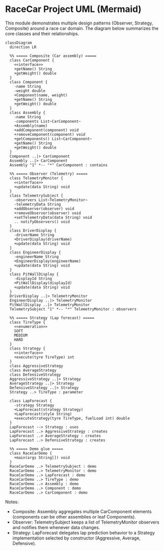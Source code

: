 # RaceCar Project UML (Mermaid)

This module demonstrates multiple design patterns (Observer, Strategy, Composite) around a race car domain. The diagram below summarizes the core classes and their relationships.

```mermaid
classDiagram
  direction LR

  %% ===== Composite (Car assembly) =====
  class CarComponent {
    <<interface>>
    +getName() String
    +getWeight() double
  }
  class Component {
    -name String
    -weight double
    +Component(name, weight)
    +getName() String
    +getWeight() double
  }
  class Assembly {
    -name String
    -components List~CarComponent~
    +Assembly(name)
    +addComponent(component) void
    +removeComponent(component) void
    +getComponents() List~CarComponent~
    +getName() String
    +getWeight() double
  }
  Component ..|> CarComponent
  Assembly ..|> CarComponent
  Assembly "1" *-- "*" CarComponent : contains

  %% ===== Observer (Telemetry) =====
  class TelemetryMonitor {
    <<interface>>
    +update(data String) void
  }
  class TelemetrySubject {
    -observers List~TelemetryMonitor~
    -telemetryData String
    +addObserver(observer) void
    +removeObserver(observer) void
    +setTelemetryData(data String) void
    .. notifyObservers() void
  }
  class DriverDisplay {
    -driverName String
    +DriverDisplay(driverName)
    +update(data String) void
  }
  class EngineerDisplay {
    -engineerName String
    +EngineerDisplay(engineerName)
    +update(data String) void
  }
  class PitWallDisplay {
    -displayId String
    +PitWallDisplay(displayId)
    +update(data String) void
  }
  DriverDisplay ..|> TelemetryMonitor
  EngineerDisplay ..|> TelemetryMonitor
  PitWallDisplay ..|> TelemetryMonitor
  TelemetrySubject "1" *-- "*" TelemetryMonitor : observers

  %% ===== Strategy (Lap forecast) =====
  class TireType {
    <<enumeration>>
    SOFT
    MEDIUM
    HARD
  }
  class Strategy {
    <<interface>>
    +execute(tyre TireType) int
  }
  class AggressiveStrategy
  class AverageStrategy
  class DefensiveStrategy
  AggressiveStrategy ..|> Strategy
  AverageStrategy ..|> Strategy
  DefensiveStrategy ..|> Strategy
  Strategy ..> TireType : parameter

  class LapForecast {
    -strategy Strategy
    +LapForecast(strategy Strategy)
    +LapForecast(style String)
    +executeStrategy(tyre TireType, fuelLoad int) double
  }
  LapForecast --> Strategy : uses
  LapForecast ..> AggressiveStrategy : creates
  LapForecast ..> AverageStrategy : creates
  LapForecast ..> DefensiveStrategy : creates

  %% ===== Demo glue =====
  class RaceCarDemo {
    +main(args String[]) void
  }
  RaceCarDemo ..> TelemetrySubject : demo
  RaceCarDemo ..> TelemetryMonitor : demo
  RaceCarDemo ..> LapForecast : demo
  RaceCarDemo ..> TireType : demo
  RaceCarDemo ..> Assembly : demo
  RaceCarDemo ..> Component : demo
  RaceCarDemo ..> CarComponent : demo
```

Notes:
- Composite: Assembly aggregates multiple CarComponent elements (components can be other assemblies or leaf Components).
- Observer: TelemetrySubject keeps a list of TelemetryMonitor observers and notifies them whenever data changes.
- Strategy: LapForecast delegates lap prediction behavior to a Strategy implementation selected by constructor (Aggressive, Average, Defensive).
